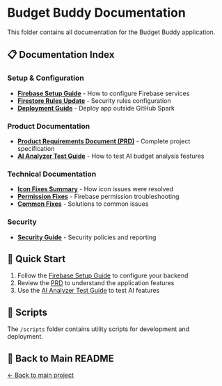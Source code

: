# Budget Buddy Documentation

This folder contains all documentation for the Budget Buddy application.

## 📋 Documentation Index

### Setup & Configuration
- **[Firebase Setup Guide](./FIREBASE_SETUP.md)** - How to configure Firebase services
- **[Firestore Rules Update](./FIRESTORE_RULES_UPDATE.md)** - Security rules configuration
- **[Deployment Guide](./DEPLOYMENT_GUIDE.md)** - Deploy app outside GitHub Spark

### Product Documentation
- **[Product Requirements Document (PRD)](./PRD.md)** - Complete project specification
- **[AI Analyzer Test Guide](./AI_ANALYZER_TEST_GUIDE.md)** - How to test AI budget analysis features

### Technical Documentation
- **[Icon Fixes Summary](./ICON_FIXES_SUMMARY.md)** - How icon issues were resolved
- **[Permission Fixes](./PERMISSION_FIXES.md)** - Firebase permission troubleshooting
- **[Common Fixes](./FIXES.md)** - Solutions to common issues

### Security
- **[Security Guide](./SECURITY.md)** - Security policies and reporting

## 🚀 Quick Start

1. Follow the [Firebase Setup Guide](./FIREBASE_SETUP.md) to configure your backend
2. Review the [PRD](./PRD.md) to understand the application features
3. Use the [AI Analyzer Test Guide](./AI_ANALYZER_TEST_GUIDE.md) to test AI features

## 📁 Scripts

The `/scripts` folder contains utility scripts for development and deployment.

## 🔗 Back to Main README

[← Back to main project](../README.md)
